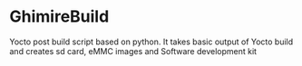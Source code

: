 # GhimireBuild
Yocto post build script based on python. It takes basic output of Yocto build and creates sd card, eMMC images and Software development kit 
